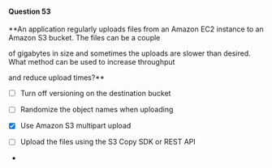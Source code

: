 #### Question  53


**An application regularly uploads files from an Amazon EC2 instance to an Amazon S3 bucket. The files can be a couple

of gigabytes in size and sometimes the uploads are slower than desired. What method can be used to increase throughput

and reduce upload times?**


- [ ] Turn off versioning on the destination bucket


- [ ] Randomize the object names when uploading


- [x] Use Amazon S3 multipart upload


- [ ] Upload the files using the S3 Copy SDK or REST API


*